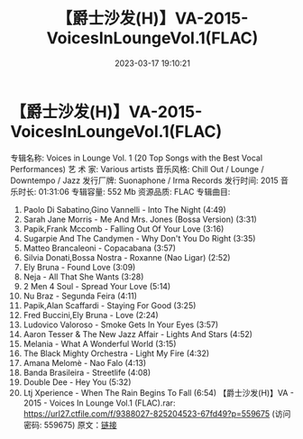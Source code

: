 ﻿---
title: 【爵士沙发(H)】VA-2015-VoicesInLoungeVol.1(FLAC)
date: 2023-03-17 19:10:21
categories: 外语音乐
tags: 外语音乐
---
# 【爵士沙发(H)】VA-2015-VoicesInLoungeVol.1(FLAC)

专辑名称: Voices in Lounge Vol. 1 (20 Top
Songs with the Best Vocal Performances)
艺 术 家: Various artists
音乐风格: Chill Out / Lounge / Downtempo / Jazz
发行厂牌: Suonaphone / Irma Records
发行时间: 2015
音乐时长: 01:31:06
专辑容量: 552 Mb
资源品质: FLAC
专辑曲目:
01. Paolo Di Sabatino,Gino Vannelli - Into The Night (4:49)
02. Sarah Jane Morris - Me And Mrs. Jones (Bossa Version)
(3:31)
03. Papik,Frank Mccomb - Falling Out Of Your Love (3:16)
04. Sugarpie And The Candymen - Why Don't You Do Right
(3:35)
05. Matteo Brancaleoni - Copacabana (3:57)
06. Silvia Donati,Bossa Nostra - Roxanne (Nao Ligar) (2:52)
07. Ely Bruna - Found Love (3:09)
08. Neja - All That She Wants (3:28)
09. 2 Men 4 Soul - Spread Your Love (5:14)
10. Nu Braz - Segunda Feira (4:11)
11. Papik,Alan Scaffardi - Staying For Good (3:25)
12. Fred Buccini,Ely Bruna - Love (2:24)
13. Ludovico Valoroso - Smoke Gets In Your Eyes (3:57)
14. Aaron Tesser & The New Jazz Affair - Lights And Stars
(4:52)
15. Melania - What A Wonderful World (3:15)
16. The Black Mighty Orchestra - Light My Fire (4:32)
17. Amana Melomè - Nao Falo (4:13)
18. Banda Brasileira - Streetlife (4:08)
19. Double Dee - Hey You (5:32)
20. Ltj Xperience - When The Rain Begins To Fall (6:54)
【爵士沙发(H)】VA - 2015 - Voices In Lounge Vol.1 (FLAC).rar: https://url27.ctfile.com/f/9388027-825204523-67fd49?p=559675
(访问密码: 559675)
原文：[链接](https://blog.sina.com.cn/s/blog_1647c7e760103110o.html)